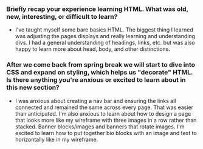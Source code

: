 ### Briefly recap your experience learning HTML. What was old, new, interesting, or difficult to learn?

- I've taught myself some bare basics HTML. The biggest thing I learned was adjusting the pages displays and really learning and understanding divs. I had a general understanding of headings, links, etc. but was also happy to learn more about head, body, and other distinctions.

### After we come back from spring break we will start to dive into CSS and expand on styling, which helps us "decorate" HTML. Is there anything you're anxious or excited to learn about in this new section?

- I was anxious about creating a nav bar and ensuring the links all connected and remained the same across every page. That was easier than anticipated. I'm also anxious to learn about how to design a page that looks more like my wireframe with three images in a row rather than stacked. Banner blocks/images and banners that rotate images. I'm excited to learn how to put together bio blocks with an image and text to horizontally like in my wireframe.
